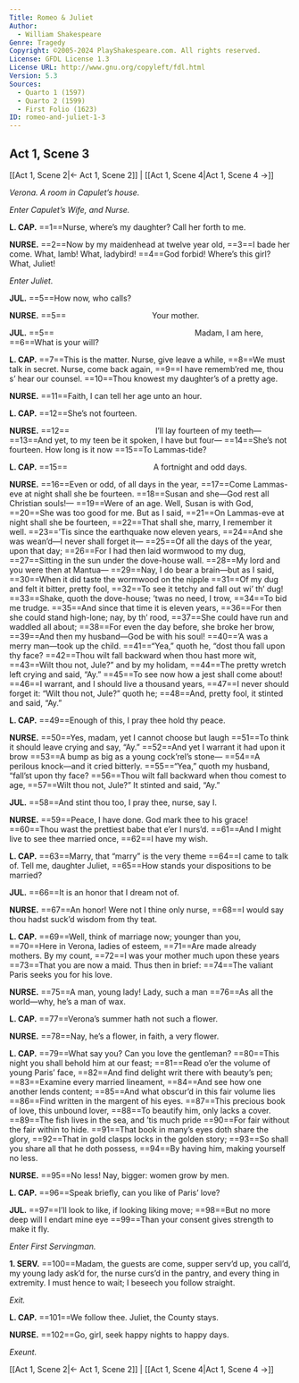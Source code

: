 ```yaml
---
Title: Romeo & Juliet
Author: 
  - William Shakespeare
Genre: Tragedy
Copyright: ©2005-2024 PlayShakespeare.com. All rights reserved.
License: GFDL License 1.3
License URL: http://www.gnu.org/copyleft/fdl.html
Version: 5.3
Sources:
  - Quarto 1 (1597)
  - Quarto 2 (1599)
  - First Folio (1623)
ID: romeo-and-juliet-1-3
---
```


## Act 1, Scene 3
[[Act 1, Scene 2|← Act 1, Scene 2]] | [[Act 1, Scene 4|Act 1, Scene 4 →]]

*Verona. A room in Capulet’s house.*

*Enter Capulet’s Wife, and Nurse.*

**L. CAP.**
==1==Nurse, where’s my daughter? Call her forth to me.

**NURSE.**
==2==Now by my maidenhead at twelve year old,
==3==I bade her come. What, lamb! What, ladybird!
==4==God forbid! Where’s this girl? What, Juliet!

*Enter Juliet.*

**JUL.**
==5==How now, who calls?

**NURSE.**
==5==           Your mother.

**JUL.**
==5==                  Madam, I am here,
==6==What is your will?

**L. CAP.**
==7==This is the matter. Nurse, give leave a while,
==8==We must talk in secret. Nurse, come back again,
==9==I have rememb’red me, thou s’ hear our counsel.
==10==Thou knowest my daughter’s of a pretty age.

**NURSE.**
==11==Faith, I can tell her age unto an hour.

**L. CAP.**
==12==She’s not fourteen.

**NURSE.**
==12==           I’ll lay fourteen of my teeth⁠—
==13==And yet, to my teen be it spoken, I have but four⁠—
==14==She’s not fourteen. How long is it now
==15==To Lammas-tide?

**L. CAP.**
==15==           A fortnight and odd days.

**NURSE.**
==16==Even or odd, of all days in the year,
==17==Come Lammas-eve at night shall she be fourteen.
==18==Susan and she—God rest all Christian souls!⁠—
==19==Were of an age. Well, Susan is with God,
==20==She was too good for me. But as I said,
==21==On Lammas-eve at night shall she be fourteen,
==22==That shall she, marry, I remember it well.
==23==’Tis since the earthquake now eleven years,
==24==And she was wean’d—I never shall forget it⁠—
==25==Of all the days of the year, upon that day;
==26==For I had then laid wormwood to my dug,
==27==Sitting in the sun under the dove-house wall.
==28==My lord and you were then at Mantua⁠—
==29==Nay, I do bear a brain—but as I said,
==30==When it did taste the wormwood on the nipple
==31==Of my dug and felt it bitter, pretty fool,
==32==To see it tetchy and fall out wi’ th’ dug!
==33==Shake, quoth the dove-house; ’twas no need, I trow,
==34==To bid me trudge.
==35==And since that time it is eleven years,
==36==For then she could stand high-lone; nay, by th’ rood,
==37==She could have run and waddled all about;
==38==For even the day before, she broke her brow,
==39==And then my husband—God be with his soul!
==40==’A was a merry man—took up the child.
==41==“Yea,” quoth he, “dost thou fall upon thy face?
==42==Thou wilt fall backward when thou hast more wit,
==43==Wilt thou not, Jule?” and by my holidam,
==44==The pretty wretch left crying and said, “Ay.”
==45==To see now how a jest shall come about!
==46==I warrant, and I should live a thousand years,
==47==I never should forget it: “Wilt thou not, Jule?” quoth he;
==48==And, pretty fool, it stinted and said, “Ay.”

**L. CAP.**
==49==Enough of this, I pray thee hold thy peace.

**NURSE.**
==50==Yes, madam, yet I cannot choose but laugh
==51==To think it should leave crying and say, “Ay.”
==52==And yet I warrant it had upon it brow
==53==A bump as big as a young cock’rel’s stone⁠—
==54==A perilous knock—and it cried bitterly.
==55==“Yea,” quoth my husband, “fall’st upon thy face?
==56==Thou wilt fall backward when thou comest to age,
==57==Wilt thou not, Jule?” It stinted and said, “Ay.”

**JUL.**
==58==And stint thou too, I pray thee, nurse, say I.

**NURSE.**
==59==Peace, I have done. God mark thee to his grace!
==60==Thou wast the prettiest babe that e’er I nurs’d.
==61==And I might live to see thee married once,
==62==I have my wish.

**L. CAP.**
==63==Marry, that “marry” is the very theme
==64==I came to talk of. Tell me, daughter Juliet,
==65==How stands your dispositions to be married?

**JUL.**
==66==It is an honor that I dream not of.

**NURSE.**
==67==An honor! Were not I thine only nurse,
==68==I would say thou hadst suck’d wisdom from thy teat.

**L. CAP.**
==69==Well, think of marriage now; younger than you,
==70==Here in Verona, ladies of esteem,
==71==Are made already mothers. By my count,
==72==I was your mother much upon these years
==73==That you are now a maid. Thus then in brief:
==74==The valiant Paris seeks you for his love.

**NURSE.**
==75==A man, young lady! Lady, such a man
==76==As all the world—why, he’s a man of wax.

**L. CAP.**
==77==Verona’s summer hath not such a flower.

**NURSE.**
==78==Nay, he’s a flower, in faith, a very flower.

**L. CAP.**
==79==What say you? Can you love the gentleman?
==80==This night you shall behold him at our feast;
==81==Read o’er the volume of young Paris’ face,
==82==And find delight writ there with beauty’s pen;
==83==Examine every married lineament,
==84==And see how one another lends content;
==85==And what obscur’d in this fair volume lies
==86==Find written in the margent of his eyes.
==87==This precious book of love, this unbound lover,
==88==To beautify him, only lacks a cover.
==89==The fish lives in the sea, and ’tis much pride
==90==For fair without the fair within to hide.
==91==That book in many’s eyes doth share the glory,
==92==That in gold clasps locks in the golden story;
==93==So shall you share all that he doth possess,
==94==By having him, making yourself no less.

**NURSE.**
==95==No less! Nay, bigger: women grow by men.

**L. CAP.**
==96==Speak briefly, can you like of Paris’ love?

**JUL.**
==97==I’ll look to like, if looking liking move;
==98==But no more deep will I endart mine eye
==99==Than your consent gives strength to make it fly.

*Enter First Servingman.*

**1. SERV.**
==100==Madam, the guests are come, supper serv’d up, you call’d, my young lady ask’d for, the nurse curs’d in the pantry, and every thing in extremity. I must hence to wait; I beseech you follow straight.

*Exit.*

**L. CAP.**
==101==We follow thee. Juliet, the County stays.

**NURSE.**
==102==Go, girl, seek happy nights to happy days.

*Exeunt.*

[[Act 1, Scene 2|← Act 1, Scene 2]] | [[Act 1, Scene 4|Act 1, Scene 4 →]]